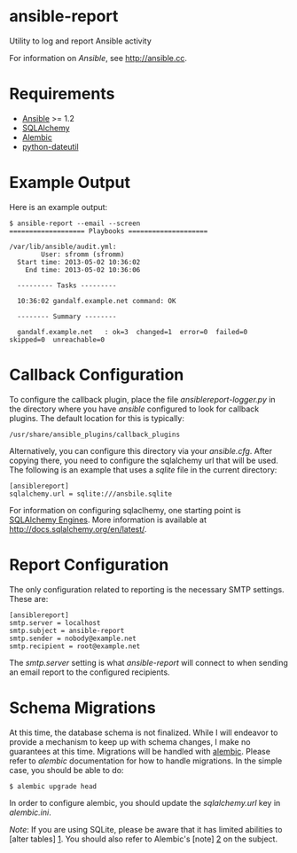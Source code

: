 ansible-report
==============

Utility to log and report Ansible activity

For information on *Ansible*, see http://ansible.cc.

Requirements
============

* [Ansible](http://ansible.cc) >= 1.2
* [SQLAlchemy](http://www.sqlalchemy.org/)
* [Alembic](https://pypi.python.org/pypi/alembic)
* [python-dateutil](http://labix.org/python-dateutil)

Example Output
==============

Here is an example output:

    $ ansible-report --email --screen
    =================== Playbooks ====================

    /var/lib/ansible/audit.yml: 
            User: sfromm (sfromm)
      Start time: 2013-05-02 10:36:02
        End time: 2013-05-02 10:36:06

      --------- Tasks ---------

      10:36:02 gandalf.example.net command: OK

      -------- Summary --------

      gandalf.example.net   : ok=3  changed=1  error=0  failed=0  skipped=0  unreachable=0  


Callback Configuration
======================

To configure the callback plugin, place the file
_ansiblereport-logger.py_ in the directory where you have *ansible*
configured to look for callback plugins.  The default location for this
is typically:

    /usr/share/ansible_plugins/callback_plugins

Alternatively, you can configure this directory via your _ansible.cfg_.
After copying there, you need to configure the sqlalchemy url that will
be used.  The following is an example that uses a *sqlite* file in the
current directory:

    [ansiblereport]
    sqlalchemy.url = sqlite:///ansbile.sqlite

For information on configuring sqlaclhemy, one starting point is
[SQLAlchemy Engines](http://docs.sqlalchemy.org/en/latest/core/engines.html).  More information is available at http://docs.sqlalchemy.org/en/latest/.

Report Configuration
====================

The only configuration related to reporting is the necessary SMTP
settings.  These are:

    [ansiblereport]
    smtp.server = localhost
    smtp.subject = ansible-report
    smtp.sender = nobody@example.net
    smtp.recipient = root@example.net

The _smtp.server_ setting is what *ansible-report* will connect to when
sending an email report to the configured recipients.

Schema Migrations
=================

At this time, the database schema is not finalized.  While I will
endeavor to provide a mechanism to keep up with schema changes, I make no
guarantees at this time.  Migrations will be handled with
[alembic](http://alembic.readthedocs.org/en/latest/index.html).  Please
refer to _alembic_ documentation for how to handle migrations.  In the
simple case, you should be able to do:

    $ alembic upgrade head

In order to configure alembic, you should update the _sqlalchemy.url_
key in _alembic.ini_.

*Note*:  If you are using SQLite, please be aware that it has limited
abilities to [alter tables] [1].  You should also refer to Alembic's
[note] [2] on the subject.

  [1]: http://www.sqlite.org/lang_altertable.html
  [2]: https://bitbucket.org/zzzeek/alembic
